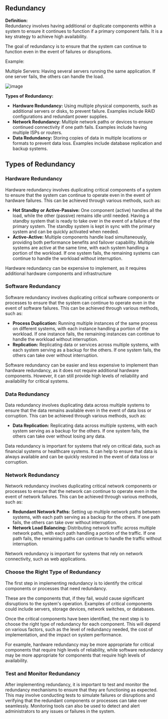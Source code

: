##  Redundancy

**Definition:**  
Redundancy involves having additional or duplicate components within a system to ensure it continues to function if a primary component fails. It is a key strategy to achieve high availability.

The goal of redundancy is to ensure that the system can continue to function even in the event of failures or disruptions.

Example:

Multiple Servers: Having several servers running the same application. 
If one server fails, the others can handle the load.

![image](https://github.com/user-attachments/assets/20532435-09d8-4bbb-ac1c-09830fe35d41)


**Types of Redundancy:**

- **Hardware Redundancy:** Using multiple physical components, such as additional servers or disks, to prevent failure. Examples include RAID configurations and redundant power supplies.
- **Network Redundancy:** Multiple network paths or devices to ensure continued connectivity if one path fails. Examples include having multiple ISPs or routers.
- **Data Redundancy:** Storing copies of data in multiple locations or formats to prevent data loss. Examples include database replication and backup systems.



## Types of Redundancy

### Hardware Redundancy
Hardware redundancy involves duplicating critical components of a system to ensure that the system can continue to operate even in the event of hardware failures. This can be achieved through various methods, such as:

- **Hot Standby or Active-Passive:** One component (active) handles all the load, while the other (passive) remains idle until needed. Having a standby system that is ready to take over in the event of a failure of the primary system. The standby system is kept in sync with the primary system and can be quickly activated when needed.
- **Active-Active:** Multiple components handle load simultaneously, providing both performance benefits and failover capability. Multiple systems are active at the same time, with each system handling a portion of the workload. If one system fails, the remaining systems can continue to handle the workload without interruption.

Hardware redundancy can be expensive to implement, as it requires additional hardware components and infrastructure

### Software Redundancy
Software redundancy involves duplicating critical software components or processes to ensure that the system can continue to operate even in the event of software failures. This can be achieved through various methods, such as:

- **Process Duplication:** Running multiple instances of the same process on different systems, with each instance handling a portion of the workload. If one instance fails, the remaining instances can continue to handle the workload without interruption.
- **Replication:** Replicating data or services across multiple systems, with each system serving as a backup for the others. If one system fails, the others can take over without interruption.

Software redundancy can be easier and less expensive to implement than hardware redundancy, as it does not require additional hardware components. However, it can still provide high levels of reliability and availability for critical systems.

### Data Redundancy
Data redundancy involves duplicating data across multiple systems to ensure that the data remains available even in the event of data loss or corruption. This can be achieved through various methods, such as:

- **Data Replication:** Replicating data across multiple systems, with each system serving as a backup for the others. If one system fails, the others can take over without losing any data.

Data redundancy is important for systems that rely on critical data, such as financial systems or healthcare systems. It can help to ensure that data is always available and can be quickly restored in the event of data loss or corruption.

### Network Redundancy
Network redundancy involves duplicating critical network components or processes to ensure that the network can continue to operate even in the event of network failures. This can be achieved through various methods, such as:

- **Redundant Network Paths:** Setting up multiple network paths between systems, with each path serving as a backup for the others. If one path fails, the others can take over without interruption.
- **Network Load Balancing:** Distributing network traffic across multiple network paths, with each path handling a portion of the traffic. If one path fails, the remaining paths can continue to handle the traffic without interruption.

Network redundancy is important for systems that rely on network connectivity, such as web applications.
 

### Choose the Right Type of Redundancy
The first step in implementing redundancy is to identify the critical components or processes that need redundancy. 

These are the components that, if they fail, would cause significant disruptions to the system's operation. Examples of critical components could include servers, storage devices, network switches, or databases.

Once the critical components have been identified, the next step is to choose the right type of redundancy for each component. This will depend on various factors, such as the level of redundancy needed, the cost of implementation, and the impact on system performance. 

For example, hardware redundancy may be more appropriate for critical components that require high levels of reliability, while software redundancy may be more appropriate for components that require high levels of availability.


### Test and Monitor Redundancy
After implementing redundancy, it is important to test and monitor the redundancy mechanisms to ensure that they are functioning as expected. This may involve conducting tests to simulate failures or disruptions and verifying that the redundant components or processes can take over seamlessly. Monitoring tools can also be used to detect and alert administrators to any issues or failures in the system.

